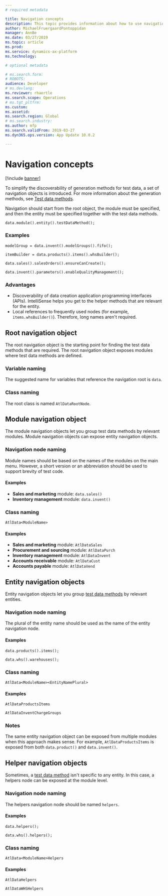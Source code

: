 ```yaml
---
# required metadata

title: Navigation concepts
description: This topic provides information about how to use navigation to simplify the discoverability of test data generation methods.
author: MichaelFruergaardPontoppidan
manager: AnnBe
ms.date: 03/27/2019
ms.topic: article
ms.prod: 
ms.service: dynamics-ax-platform
ms.technology: 

# optional metadata

# ms.search.form: 
# ROBOTS: 
audience: Developer
# ms.devlang: 
ms.reviewer: rhaertle
ms.search.scope: Operations
# ms.tgt_pltfrm: 
ms.custom: 
ms.assetid: 
ms.search.region: Global
# ms.search.industry: 
ms.author: mfp
ms.search.validFrom: 2019-03-27
ms.dyn365.ops.version: App Update 10.0.2

---
```


# Navigation concepts

[!include [banner](../includes/banner.md)]

To simplify the discoverability of generation methods for test data, a set of navigation objects is introduced. For more information about the generation methods, see [Test data methods](test-data-methods.md).

Navigation should start from the root object, the module must be specified, and then the entity must be specified together with the test data methods.

```xpp
data.module().entity().testDataMethod();
```

### Examples

```xpp
modelGroup = data.invent().modelGroups().fifo();

itemBuilder = data.products().items().whsBuilder();

data.sales().salesOrders().ensureCanCreate();

data.invent().parameters().enableQualityManagement();
```

### Advantages

- Discoverability of data creation application programming interfaces (APIs). IntelliSense helps you get to the helper methods that are relevant for the entity.
- Local references to frequently used nodes (for example, `items.whsBuilder()`). Therefore, long names aren't required.

## Root navigation object

The root navigation object is the starting point for finding the test data methods that are required. The root navigation object exposes modules where test data methods are defined.

### Variable naming

The suggested name for variables that reference the navigation root is `data`.

### Class naming

The root class is named `AtlDataRootNode`.

## Module navigation object

The module navigation objects let you group test data methods by relevant modules. Module navigation objects can expose entity navigation objects.

### Navigation node naming

Module names should be based on the names of the modules on the main menu. However, a short version or an abbreviation should be used to support brevity of test code.

#### Examples

- **Sales and marketing** module: `data.sales()`
- **Inventory management** module: `data.invent()`

### Class naming

`AtlData<ModuleName>`

#### Examples

- **Sales and marketing** module: `AtlDataSales`
- **Procurement and sourcing** module: `AtlDataPurch`
- **Inventory management** module: `AtlDataInvent`
- **Accounts receivable** module: `AtlDataCust`
- **Accounts payable** module: `AtlDataVend`

## Entity navigation objects

Entity navigation objects let you group [test data methods](test-data-methods.md) by relevant entities.

### Navigation node naming

The plural of the entity name should be used as the name of the entity navigation node.

#### Examples

```xpp
data.products().items();

data.whs().warehouses();
```

### Class naming 

`AtlData<ModuleName><EntityNamePlural>`

#### Examples

```xpp
AtlDataProductsItems

AtlDataInventChargeGroups
```

### Notes

The same entity navigation object can be exposed from multiple modules when this approach makes sense. For example, `AtlDataProductsItems` is exposed from both `data.product()` and `data.invent()`.

## Helper navigation objects

Sometimes, a [test data method](test-data-methods.md) isn't specific to any entity. In this case, a helpers node can be exposed at the module level. 

### Navigation node naming

The helpers navigation node should be named `helpers`.

#### Examples

```xpp
data.helpers();

data.whs().helpers();
```

### Class naming

`AtlData<ModuleName>Helpers`

#### Examples

```xpp
AtlDataHelpers

AtlDataWHSHelpers
```
